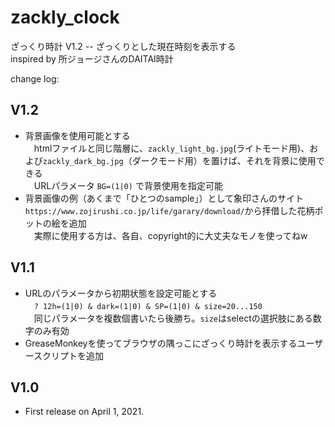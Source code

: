 # zackly_clock
ざっくり時計 V1.2 -- ざっくりとした現在時刻を表示する  
inspired by 所ジョージさんのDAITAI時計

change log:
## V1.2
 - 背景画像を使用可能とする  
 　htmlファイルと同じ階層に、`zackly_light_bg.jpg`(ライトモード用)、および`zackly_dark_bg.jpg`（ダークモード用）を置けば、それを背景に使用できる  
 　URLパラメータ `BG=(1|0)` で背景使用を指定可能
 - 背景画像の例（あくまで「ひとつのsample」）として象印さんのサイト`https://www.zojirushi.co.jp/life/garary/download/`から拝借した花柄ポットの絵を追加  
 　実際に使用する方は、各自、copyright的に大丈夫なモノを使ってねw

## V1.1
 - URLのパラメータから初期状態を設定可能とする  
 　`? 12h=(1|0) & dark=(1|0) & SP=(1|0) & size=20...150`  
 　同じパラメータを複数個書いたら後勝ち。`size`はselectの選択肢にある数字のみ有効
 - GreaseMonkeyを使ってブラウザの隅っこにざっくり時計を表示するユーザースクリプトを追加

## V1.0
 - First release on April 1, 2021.
